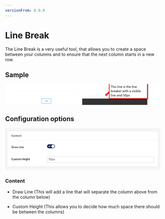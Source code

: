 ```yaml
---
versionFrom: 8.0.0
---
```


# Line Break

The Line Break is a very useful tool, that allows you to create a space between your columns and to ensure that the next column starts in a new row.

## Sample

![Line Break Frontend](images/Line-Breaker-Frontend.png)

## Configuration options

![Line Break Backoffice](images/LB-back.png)

### Content
- Draw Line (This will add a line that will separate the column above from the column below)

- Custom Height (This allows you to decide how much space there should be between the columns)